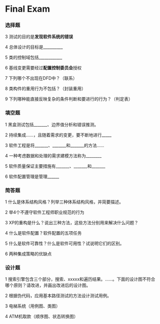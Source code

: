 # Final Exam

### 选择题
 3 测试的目的是**发现软件系统的错误**
 
 4 总体设计的目标是__________
 
 5 类的控制域包括____________
 
 6 基线变更需要经过**配置控制委员会**授权
 
 7 下列哪个不出现在DFD中？（联系）
 
 8 类构件的重用行为不包括？（封装重用）
 
 9 下列哪种能直接反映复杂的条件判断和要进行的行为？（判定表）

### 填空题
 1 黑盒测试包括_______、边界值分析和错误推测。
 
 2 持续集成……，且随着需求的变更，要不断地进行_____
 
 3 软件工程是将_______、_______和_______的方法……
 
 4 一种考虑数据和处理的需求建模方法称为________
 
 5 软件质量保证主要措施有_______、\_\_\_\_\_\_\_和\_\_\_\_\_\_\_
 
 6 软件配置管理是管理______

### 简答题
 1 什么是体系结构风格？列举三种体系结构风格，并简要描述。
 
 2 举4个不遵守软件工程师职业规范的行为
 
 3 XP的重构是什么？说出三种方法，这些方法分别用来解决什么问题？
 
 4 什么是软件配置？软件配置的五项任务
 
 5 什么是软件可靠性？什么是软件可用性？试说明它们的区别。
 
 6 两种集成策略的优缺点

### 设计题
 1 搜索引擎包含三个部分，搜索、xxxxx和遍历结果。……。下面的设计图不符合哪个原则？请改进，并画出改进后的设计图。
 
 2 根据伪代码，应用基本路径测试的方法设计测试用例。
 
 3 电梯系统（用例图、类图）
 
 4 ATM机取款（顺序图、状态转换图）
